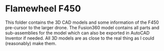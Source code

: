 # Flamewheel F450
This folder contains the 3D CAD models and some information of the F450 pre-cursor to the larger drone. The Fusion360 model contains all parts and sub-assemblies for the model which can also be exported in AutoCAD Inventor if needed. All 3D models are as close to the real thing as I could (reasonably) make them.